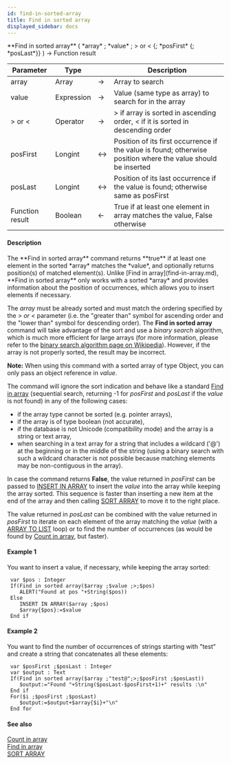 ```yaml
---
id: find-in-sorted-array
title: Find in sorted array
displayed_sidebar: docs
---
```


<!--REF #_command_.Find in sorted array.Syntax-->**Find in sorted array** ( *array* ; *value* ; > or < {; *posFirst* {; *posLast*}} ) -> Function result<!-- END REF-->
<!--REF #_command_.Find in sorted array.Params-->
| Parameter | Type |  | Description |
| --- | --- | --- | --- |
| array | Array | -> | Array to search |
| value | Expression | -> | Value (same type as array) to search for in the array |
| > or < | Operator | -> | > if array is sorted in ascending order, < if it is sorted in descending order |
| posFirst | Longint | <-> | Position of its first occurrence if the value is found; otherwise position where the value should be inserted |
| posLast | Longint | <-> | Position of its last occurrence if the value is found; otherwise same as posFirst |
| Function result | Boolean | <- | True if at least one element in array matches the value, False otherwise |

<!-- END REF-->

#### Description 

<!--REF #_command_.Find in sorted array.Summary-->The **Find in sorted array** command returns **true** if at least one element in the sorted *array* matches the *value*, and optionally returns position(s) of matched element(s).<!-- END REF--> Unlike [Find in array](find-in-array.md), **Find in sorted array** only works with a sorted *array* and provides information about the position of occurrences, which allows you to insert elements if necessary.

The *array* must be already sorted and must match the ordering specified by the *\> or <* parameter (i.e. the "greater than" symbol for ascending order and the "lower than" symbol for descending order). The **Find in sorted array** command will take advantage of the sort and use a *binary search* algorithm, which is much more efficient for large arrays (for more information, please refer to the [binary search algorithm page on Wikipedia](http://en.wikipedia.org/wiki/Binary%5Fsearch%5Falgorithm)). However, if the array is not properly sorted, the result may be incorrect.

**Note:** When using this command with a sorted array of type Object, you can only pass an object reference in *value*. 

The command will ignore the sort indication and behave like a standard [Find in array](find-in-array.md) (sequential search, returning -1 for *posFirst* and *posLast* if the *value* is not found) in any of the following cases:

* if the array type cannot be sorted (e.g. pointer arrays),
* if the array is of type boolean (not accurate),
* if the database is not Unicode (compatibility mode) and the array is a string or text array,
* when searching in a text array for a string that includes a wildcard ('@') at the beginning or in the middle of the string (using a binary search with such a wildcard character is not possible because matching elements may be non-contiguous in the array).

In case the command returns **False**, the value returned in *posFirst* can be passed to [INSERT IN ARRAY](insert-in-array.md) to insert the *value* into the array while keeping the array sorted. This sequence is faster than inserting a new item at the end of the array and then calling [SORT ARRAY](sort-array.md) to move it to the right place.

The value returned in *posLast* can be combined with the value returned in *posFirst* to iterate on each element of the array matching the *value* (with a [ARRAY TO LIST](array-to-list.md) loop) or to find the number of occurrences (as would be found by [Count in array](count-in-array.md), but faster).

#### Example 1 

You want to insert a value, if necessary, while keeping the array sorted:

```4d
 var $pos : Integer
 If(Find in sorted array($array ;$value ;>;$pos)
    ALERT("Found at pos "+String($pos))
 Else
    INSERT IN ARRAY($array ;$pos)
    $array{$pos}:=$value
 End if
```

#### Example 2 

You want to find the number of occurrences of strings starting with "test" and create a string that concatenates all these elements:

```4d
 var $posFirst ;$posLast : Integer
 var $output : Text
 If(Find in sorted array($array ;"test@";>;$posFirst ;$posLast))
    $output:="Found "+String($posLast-$posFirst+1)+" results :\n"
 End if
 For($i ;$posFirst ;$posLast)
    $output:=$output+$array{$i}+"\n"
 End for
```

#### See also 

[Count in array](count-in-array.md)  
[Find in array](find-in-array.md)  
[SORT ARRAY](sort-array.md)  